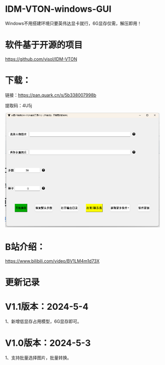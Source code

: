 # IDM-VTON-windows-GUI
Windows不用搭建环境只要英伟达显卡就行，6G显存仅需，解压即用！

# 软件基于开源的项目
https://github.com/yisol/IDM-VTON 

 
# 下载：
链接：https://pan.quark.cn/s/5b338007998b  

提取码：4U5j


 ![image](https://github.com/zhaoyun0071/IDM-VTON-windows-GUI/blob/main/1.png)

 
# B站介绍：
https://www.bilibili.com/video/BV1LM4m1d73X

# 更新记录

# V1.1版本：2024-5-4
1、新增低显存占用模型，6G显存即可。

# V1.0版本：2024-5-3
1、支持批量选择图片，批量转换。
